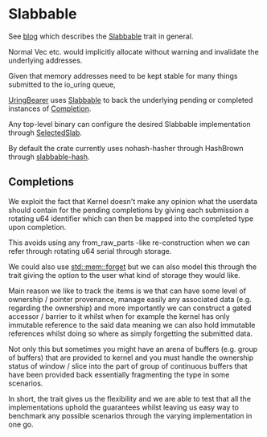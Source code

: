 # Slabbable

See [blog] which describes the [Slabbable] trait in general.

Normal Vec etc. would implicitly allocate without warning and invalidate the underlying addresses.

Given that memory addresses need to be kept stable for many things submitted to the io_uring queue,

[UringBearer] uses [Slabbable] to back the underlying pending or completed instances of [Completion].

Any top-level binary can configure the desired Slabbable implementation through [SelectedSlab].

By default the crate currently uses nohash-hasher through HashBrown through [slabbable-hash].

## Completions

We exploit the fact that Kernel doesn't make any opinion what the userdata should contain for the pending completions by giving each submission a rotating u64 identifier which can then be mapped into the completed type upon completion.

This avoids using any from_raw_parts -like re-construction when we can refer through rotating u64 serial through storage.

We could also use [std::mem::forget] but we can also model this through the trait giving the option to the user what kind of storage they would like.

Main reason we like to track the items is we that can have some level of ownership / pointer provenance, manage easily any associated data (e.g. regarding the ownership) and more importantly we can construct a gated accessor / barrier to it whilst when for example the kernel has only immutable reference to the said data meaning we can also hold immutable references whilst doing so where as simply forgetting the submitted data.

Not only this but sometimes you might have an arena of buffers (e.g. group of buffers) that are provided to kernel and you must handle the ownership status of window / slice into the part of group of continuous buffers that have been provided back essentially fragmenting the type in some scenarios.

In short, the trait gives us the flexibility and we are able to test that all the implementations uphold the guarantees whilst leaving us easy way to benchmark any possible scenarios through the varying implementation in one go.

[blog]: https://github.com/pinkforest/pinkforest/blob/main/2025-01-25-slabbable.md
[UringBearer]: https://docs.rs/io-uring-bearer/latest/io_uring_bearer/struct.UringBearer.html
[Slabbable]: https://docs.rs/slabbable/latest/slabbable/trait.Slabbable.html
[Completion]: https://docs.rs/io-uring-bearer/latest/io_uring_bearer/enum.Completion.html
[std::mem::forget]: https://doc.rust-lang.org/std/mem/fn.forget.html
[SelectedSlab]: https://docs.rs/slabbable-impl-selector/latest/slabbable_impl_selector/
[slabbable-hash]: https://docs.rs/slabbable-hash/latest/slabbable_hash/